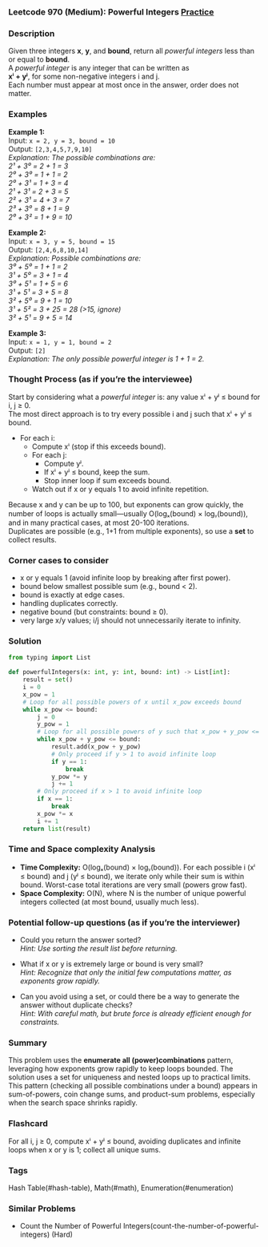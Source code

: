 ### Leetcode 970 (Medium): Powerful Integers [Practice](https://leetcode.com/problems/powerful-integers)

### Description  
Given three integers **x**, **y**, and **bound**, return all *powerful integers* less than or equal to **bound**.  
A *powerful integer* is any integer that can be written as  
**xⁱ + yʲ**, for some non-negative integers i and j.  
Each number must appear at most once in the answer, order does not matter.

### Examples  

**Example 1:**  
Input: `x = 2, y = 3, bound = 10`  
Output: `[2,3,4,5,7,9,10]`  
*Explanation: The possible combinations are:  
2¹ + 3⁰ = 2 + 1 = 3  
2⁰ + 3⁰ = 1 + 1 = 2  
2⁰ + 3¹ = 1 + 3 = 4  
2¹ + 3¹ = 2 + 3 = 5  
2² + 3¹ = 4 + 3 = 7  
2³ + 3⁰ = 8 + 1 = 9  
2⁰ + 3² = 1 + 9 = 10* 

**Example 2:**  
Input: `x = 3, y = 5, bound = 15`  
Output: `[2,4,6,8,10,14]`  
*Explanation: Possible combinations are:  
3⁰ + 5⁰ = 1 + 1 = 2  
3¹ + 5⁰ = 3 + 1 = 4  
3⁰ + 5¹ = 1 + 5 = 6  
3¹ + 5¹ = 3 + 5 = 8  
3² + 5⁰ = 9 + 1 = 10  
3¹ + 5² = 3 + 25 = 28 (>15, ignore)  
3² + 5¹ = 9 + 5 = 14*  

**Example 3:**  
Input: `x = 1, y = 1, bound = 2`  
Output: `[2]`  
*Explanation: The only possible powerful integer is 1 + 1 = 2.*

### Thought Process (as if you’re the interviewee)  
Start by considering what a *powerful integer* is: any value xⁱ + yʲ ≤ bound for i, j ≥ 0.  
The most direct approach is to try every possible i and j such that xⁱ + yʲ ≤ bound.  
 - For each i:  
     - Compute xⁱ (stop if this exceeds bound).
     - For each j:  
         - Compute yʲ.
         - If xⁱ + yʲ ≤ bound, keep the sum.
         - Stop inner loop if sum exceeds bound.
     - Watch out if x or y equals 1 to avoid infinite repetition.
     
Because x and y can be up to 100, but exponents can grow quickly, the number of loops is actually small—usually O(logₓ(bound) × logᵧ(bound)), and in many practical cases, at most 20-100 iterations.  
Duplicates are possible (e.g., 1+1 from multiple exponents), so use a **set** to collect results.  

### Corner cases to consider  
- x or y equals 1 (avoid infinite loop by breaking after first power).
- bound below smallest possible sum (e.g., bound < 2).
- bound is exactly at edge cases.
- handling duplicates correctly.
- negative bound (but constraints: bound ≥ 0).
- very large x/y values; i/j should not unnecessarily iterate to infinity.

### Solution

```python
from typing import List

def powerfulIntegers(x: int, y: int, bound: int) -> List[int]:
    result = set()
    i = 0
    x_pow = 1
    # Loop for all possible powers of x until x_pow exceeds bound
    while x_pow <= bound:
        j = 0
        y_pow = 1
        # Loop for all possible powers of y such that x_pow + y_pow <= bound
        while x_pow + y_pow <= bound:
            result.add(x_pow + y_pow)
            # Only proceed if y > 1 to avoid infinite loop
            if y == 1:
                break
            y_pow *= y
            j += 1
        # Only proceed if x > 1 to avoid infinite loop
        if x == 1:
            break
        x_pow *= x
        i += 1
    return list(result)
```

### Time and Space complexity Analysis  
- **Time Complexity:** O(logₓ(bound) × logᵧ(bound)). For each possible i (xⁱ ≤ bound) and j (yʲ ≤ bound), we iterate only while their sum is within bound. Worst-case total iterations are very small (powers grow fast).
- **Space Complexity:** O(N), where N is the number of unique powerful integers collected (at most bound, usually much less).

### Potential follow-up questions (as if you’re the interviewer)  

- Could you return the answer sorted?  
  *Hint: Use sorting the result list before returning.*

- What if x or y is extremely large or bound is very small?  
  *Hint: Recognize that only the initial few computations matter, as exponents grow rapidly.*

- Can you avoid using a set, or could there be a way to generate the answer without duplicate checks?  
  *Hint: With careful math, but brute force is already efficient enough for constraints.*

### Summary
This problem uses the **enumerate all (power)combinations** pattern, leveraging how exponents grow rapidly to keep loops bounded. The solution uses a set for uniqueness and nested loops up to practical limits. This pattern (checking all possible combinations under a bound) appears in sum-of-powers, coin change sums, and product-sum problems, especially when the search space shrinks rapidly.


### Flashcard
For all i, j ≥ 0, compute xⁱ + yʲ ≤ bound, avoiding duplicates and infinite loops when x or y is 1; collect all unique sums.

### Tags
Hash Table(#hash-table), Math(#math), Enumeration(#enumeration)

### Similar Problems
- Count the Number of Powerful Integers(count-the-number-of-powerful-integers) (Hard)